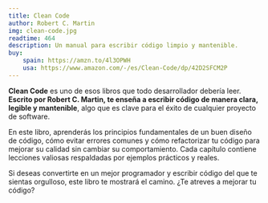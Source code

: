 ```yaml
---
title: Clean Code
author: Robert C. Martin
img: clean-code.jpg
readtime: 464
description: Un manual para escribir código limpio y mantenible.
buy:
    spain: https://amzn.to/4l3OPWH
    usa: https://www.amazon.com/-/es/Clean-Code/dp/42D2SFCM2P
---
```


**Clean Code** es uno de esos libros que todo desarrollador debería leer. **Escrito por Robert C. Martin, te enseña a escribir código de manera clara, legible y mantenible**, algo que es clave para el éxito de cualquier proyecto de software.

En este libro, aprenderás los principios fundamentales de un buen diseño de código, cómo evitar errores comunes y cómo refactorizar tu código para mejorar su calidad sin cambiar su comportamiento. Cada capítulo contiene lecciones valiosas respaldadas por ejemplos prácticos y reales.

Si deseas convertirte en un mejor programador y escribir código del que te sientas orgulloso, este libro te mostrará el camino. ¿Te atreves a mejorar tu código?
